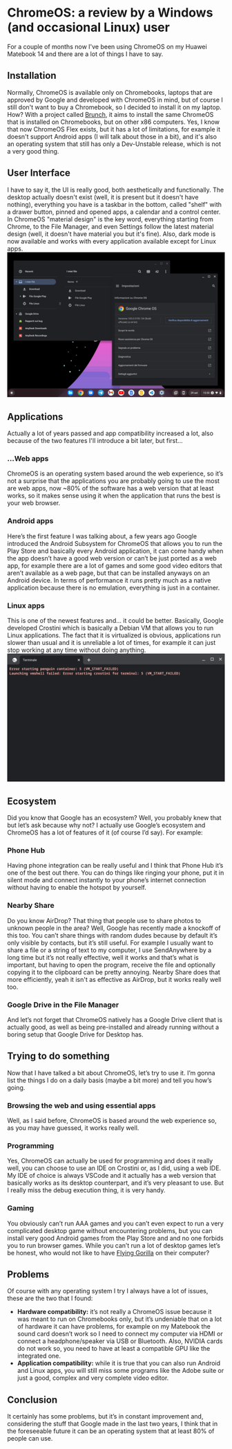 # ChromeOS: a review by a Windows (and occasional Linux) user
For a couple of months now I've been using ChromeOS on my Huawei Matebook 14 and there are a lot of things I have to say.

## Installation
Normally, ChromeOS is available only on Chromebooks, laptops that are approved by Google and developed with ChromeOS in mind, but of course I still don't want to buy a Chromebook, so I decided to install it on my laptop. How? With a project called [Brunch](https://github.com/sebanc/brunch), it aims to install the same ChromeOS that is installed on Chromebooks, but on other x86 computers. Yes, I know that now ChromeOS Flex exists, but it has a lot of limitations, for example it doesn't support Android apps (I will talk about those in a bit), and it's also an operating system that still has only a Dev-Unstable release, which is not a very good thing.

## User Interface
I have to say it, the UI is really good, both aesthetically and functionally. The desktop actually doesn't exist (well, it is present but it doesn't have nothing), everything you have is a taskbar in the bottom, called "shelf" with a drawer button, pinned and opened apps, a calendar and a control center.  
In ChromeOS "material design" is the key word, everything starting from Chrome, to the File Manager, and even Settings follow the latest material design (well, it doesn't have material you but it's fine). Also, dark mode is now available and works with every application available except for Linux apps.
![The ChromeOS desktop with the File Manager and the Settings app opened](user-interface.png)

## Applications
Actually a lot of years passed and app compatibility increased a lot, also because of the two features I'll introduce a bit later, but first…

### …Web apps
ChromeOS is an operating system based around the web experience, so it’s not a surprise that the applications you are probably going to use the most are web apps, now ~80% of the software has a web version that at least works, so it makes sense using it when the application that runs the best is your web browser.

### Android apps
Here’s the first feature I was talking about, a few years ago Google introduced the Android Subsystem for ChromeOS that allows you to run the Play Store and basically every Android application, it can come handy when the app doesn’t have a good web version or can’t be just ported as a web app, for example there are a lot of games and some good video editors that aren’t available as a web page, but that can be installed anyways on an Android device. In terms of performance it runs pretty much as a native application because there is no emulation, everything is just in a container.

### Linux apps
This is one of the newest features and… it could be better. Basically, Google developed Crostini which is basically a Debian VM that allows you to run Linux applications. The fact that it is virtualized is obvious, applications run slower than usual and it is unreliable a lot of times, for example it can just stop working at any time without doing anything.
![A Crostini error that prevents it to start](crostini-error.png)

## Ecosystem
Did you know that Google has an ecosystem? Well, you probably knew that but let’s ask because why not? I actually use Google’s ecosystem and ChromeOS has a lot of features of it (of course I’d say). For example:

### Phone Hub
Having phone integration can be really useful and I think that Phone Hub it’s one of the best out there. You can do things like ringing your phone, put it in silent mode and connect instantly to your phone’s internet connection without having to enable the hotspot by yourself.

### Nearby Share
Do you know AirDrop? That thing that people use to share photos to unknown people in the area? Well, Google has recently made a knockoff of this too. You can’t share things with random dudes because by default it’s only visible by contacts, but it’s still useful. For example I usually want to share a file or a string of text to my computer, I use SendAnywhere by a long time but it’s not really effective, well it works and that’s what is important, but having to open the program, receive the file and optionally copying it to the clipboard can be pretty annoying. Nearby Share does that more efficiently, yeah it isn't as effective as AirDrop, but it works really well too.

### Google Drive in the File Manager
And let’s not forget that ChromeOS natively has a Google Drive client that is actually good, as well as being pre-installed and already running without a boring setup that Google Drive for Desktop has.

## Trying to do something
Now that I have talked a bit about ChromeOS, let’s try to use it. I’m gonna list the things I do on a daily basis (maybe a bit more) and tell you how’s going.

### Browsing the web and using essential apps
Well, as I said before, ChromeOS is based around the web experience so, as you may have guessed, it works really well.

### Programming
Yes, ChromeOS can actually be used for programming and does it really well, you can choose to use an IDE on Crostini or, as I did, using a web IDE. My IDE of choice is always VSCode and it actually has a web version that basically works as its desktop counterpart, and it’s very pleasant to use. But I really miss the debug execution thing, it is very handy.

### Gaming
You obviously can’t run AAA games and you can’t even expect to run a very complicated desktop game without encountering problems, but you can install very good Android games from the Play Store and and no one forbids you to run browser games. While you can’t run a lot of desktop games let’s be honest, who would not like to have [Flying Gorilla](https://play.google.com/store/apps/details?id=jp.pinbit.flygorilla) on their computer?

## Problems
Of course with any operating system I try I always have a lot of issues, these are the two that I found:
- **Hardware compatibility:** it’s not really a ChromeOS issue because it was meant to run on Chromebooks only, but it’s undeniable that on a lot of hardware it can have problems, for example on my Matebook the sound card doesn’t work so I need to connect my computer via HDMI or connect a headphone/speaker via USB or Bluetooth. Also, NVIDIA cards do not work so, you need to have at least a compatible GPU like the integrated one.
- **Application compatibility:** while it is true that you can also run Android and Linux apps, you will still miss some programs like the Adobe suite or just a good, complex and very complete video editor.

## Conclusion
It certainly has some problems, but it’s in constant improvement and, considering the stuff that Google made in the last two years, I think that in the foreseeable future it can be an operating system that at least 80% of people can use.
